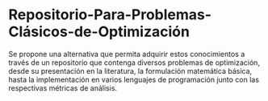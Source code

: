 # Repositorio-Para-Problemas-Clásicos-de-Optimización
Se propone una alternativa que permita adquirir estos conocimientos a través de un repositorio que contenga diversos problemas de optimización, desde su presentación en la literatura, la formulación matemática básica, hasta la implementación en varios lenguajes de programación junto con las respectivas métricas de análisis.
